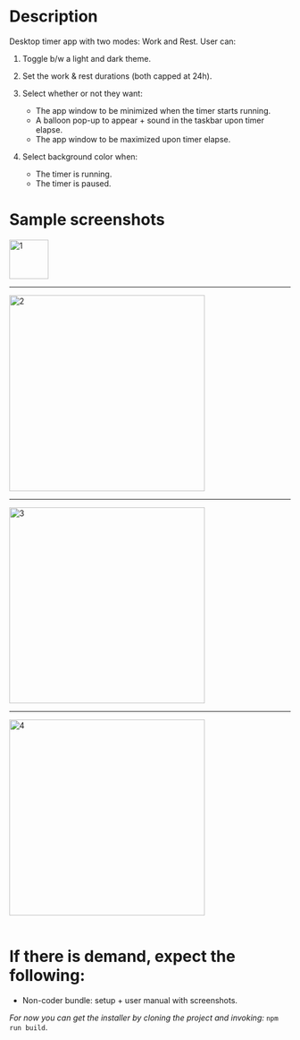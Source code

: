 <div>
<h1>Description</h1>
Desktop timer app with two modes: Work and Rest. User can:

1. Toggle b/w a light and dark theme.
2. Set the work & rest durations (both capped at 24h).
3. Select whether or not they want:
   - The app window to be minimized when the timer starts running.
   - A balloon pop-up to appear + sound in the taskbar upon timer elapse.
   - The app window to be maximized upon timer elapse.
4. Select background color when:

   - The timer is running.
   - The timer is paused.
      </div>
   <div >
   <h1>Sample screenshots</h1>
   <img alt="1" src="https://github.com/IsmailSalehCode/desktop-break-reminder/assets/55927975/473d8fb6-fbfe-4638-9116-44694959242e" width="70px"></img>
   <hr> 
   <img alt="2" src="https://github.com/IsmailSalehCode/desktop-break-reminder/assets/55927975/09d34bb5-fc55-4eb9-9657-5d1c1351941c" width="350px"></img>  
   <hr> 
   <img alt="3" src="https://github.com/IsmailSalehCode/desktop-break-reminder/assets/55927975/a1eafbdf-d68c-41c2-bbdc-05bbeb02af67" width="350px"></img>  
   <hr> 
   <img alt="4" src="https://github.com/IsmailSalehCode/desktop-break-reminder/assets/55927975/ed866c72-dc3d-492b-a54b-f9ca67f631d5" width="350px"></img>
   </div>
   </br>
   <div>
   <h1>If there is demand, expect the following:</h1>

- Non-coder bundle: setup + user manual with screenshots.

<i>For now you can get the installer by cloning the project and invoking:</i>
<code>npm run build</code>.

</div>
